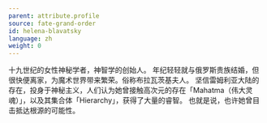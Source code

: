 ```yaml
---
parent: attribute.profile
source: fate-grand-order
id: helena-blavatsky
language: zh
weight: 0
---
```


十九世纪的女性神秘学者，神智学的创始人。
年纪轻轻就与俄罗斯贵族结婚，但很快便离家，为魔术世界带来繁荣。俗称布拉瓦茨基夫人。
坚信雷姆利亚大陆的存在，投身于神秘主义，人们认为她曾接触高次元的存在「Mahatma（伟大灵魂）」，以及其集合体「Hierarchy」，获得了大量的睿智。
也就是说，也许她曾目击抵达根源的可能性。
